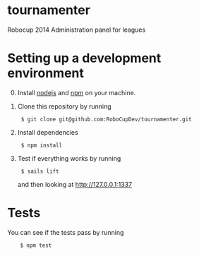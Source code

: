 tournamenter
============

Robocup 2014 Administration panel for leagues

Setting up a development environment
====================================

0. Install [nodejs](http://howtonode.org/how-to-install-nodejs) and [npm](http://howtonode.org/introduction-to-npm) on your machine.

1. Clone this repository by running

        $ git clone git@github.com:RoboCupDev/tournamenter.git

2. Install dependencies

        $ npm install

3. Test if everything works by running

        $ sails lift

   and then looking at http://127.0.0.1:1337


Tests
=====

You can see if the tests pass by running

        $ npm test
